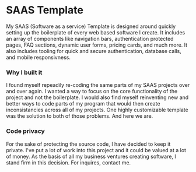 # SAAS Template
My SAAS (Software as a service) Template is designed around quickly setting up the boilerplate of every web based software I create. It includes an array of components like navigation bars, authentication protected pages, FAQ sections, dynamic user forms, pricing cards, and much more. It also includes tooling for quick and secure authentication, database calls, and mobile responsivness.

### Why I built it
I found myself repeadily re-coding the same parts of my SAAS projects over and over again. I wanted a way to focus on the core functionality of the project and not the boilerplate. I would also find myself reinventing new and better ways to code parts of my program that would then create inconsistancies across all of my projects. One highly customizable template was the solution to both of those problems. And here we are.

### Code privacy
For the sake of protecting the source code, I have decided to keep it private. I've put a lot of work into this project and it could be valued at a lot of money. As the basis of all my business ventures creating software, I stand firm in this decision. For inquires, contact me.
